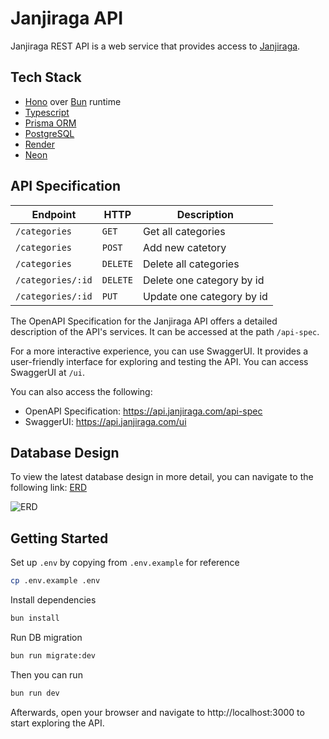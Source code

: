 # Janjiraga API

Janjiraga REST API is a web service that provides access to [Janjiraga](https://janjiraga.com/).

## Tech Stack

- [Hono](https://hono.dev/) over [Bun](https://bun.sh/) runtime
- [Typescript](https://www.typescriptlang.org/)
- [Prisma ORM](https://www.prisma.io/)
- [PostgreSQL](https://www.postgresql.org/)
- [Render](https://render.com/)
- [Neon](https://neon.tech/)

## API Specification

| Endpoint          | HTTP     | Description               |
| ----------------- | -------- | ------------------------- |
| `/categories`     | `GET`    | Get all categories        |
| `/categories`     | `POST`   | Add new catetory          |
| `/categories`     | `DELETE` | Delete all categories     |
| `/categories/:id` | `DELETE` | Delete one category by id |
| `/categories/:id` | `PUT`    | Update one category by id |

The OpenAPI Specification for the Janjiraga API offers a detailed description of the API's services. It can be accessed at the path `/api-spec`.

For a more interactive experience, you can use SwaggerUI. It provides a user-friendly interface for exploring and testing the API. You can access SwaggerUI at `/ui`.

You can also access the following:

- OpenAPI Specification: https://api.janjiraga.com/api-spec
- SwaggerUI: https://api.janjiraga.com/ui

## Database Design

To view the latest database design in more detail, you can navigate to the following link: [ERD](https://dbdocs.io/janjiraga.com/janjiraga)

![ERD](./assets/erd.svg)

## Getting Started

Set up `.env` by copying from `.env.example` for reference

```sh
cp .env.example .env
```

Install dependencies

```sh
bun install
```

Run DB migration

```sh
bun run migrate:dev
```

Then you can run

```sh
bun run dev
```

Afterwards, open your browser and navigate to http://localhost:3000 to start exploring the API.
